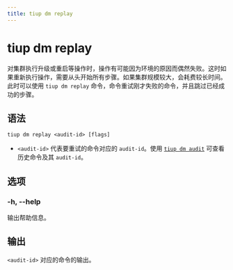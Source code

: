 ```yaml
---
title: tiup dm replay
---
```


# tiup dm replay

对集群执行升级或重启等操作时，操作有可能因为环境的原因而偶然失败。这时如果重新执行操作，需要从头开始所有步骤。如果集群规模较大，会耗费较长时间。此时可以使用 `tiup dm replay` 命令，命令重试刚才失败的命令，并且跳过已经成功的步骤。

## 语法

```shell
tiup dm replay <audit-id> [flags]
```

- `<audit-id>` 代表要重试的命令对应的 `audit-id`。使用 [`tiup dm audit`](/tiup/tiup-component-dm-audit.md) 可查看历史命令及其 `audit-id`。

## 选项

### -h, --help

输出帮助信息。

## 输出

`<audit-id>` 对应的命令的输出。
